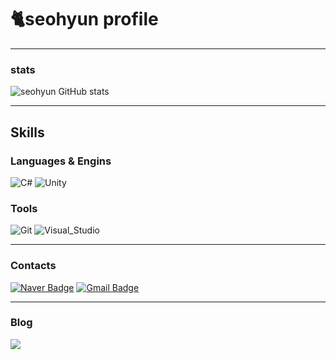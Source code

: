 # 🐈seohyun profile

---
### stats
![seohyun GitHub stats](https://github-readme-stats.vercel.app/api?username=leeseohyun02&theme=material-palenight_icons=true)

---
## Skills

### Languages & Engins
![C#](https://img.shields.io/badge/C%23-512BD4.svg?&style=for-the-badge&logo=C%23&logoColor=white)
![Unity](https://img.shields.io/badge/Unity-000000.svg?&style=for-the-badge&logo=Unity&logoColor=white)

### Tools
![Git](https://img.shields.io/badge/Git-F05032.svg?&style=for-the-badge&logo=Git&logoColor=white)
![Visual_Studio](https://img.shields.io/badge/Visual_Studio-5C2D91.svg?&style=for-the-badge&logo=Visual_studio&logoColor=white)

---
### Contacts
[![Naver Badge](https://img.shields.io/badge/Naver-03C75A?style=flat-square&logo=Naver&logoColor=white&link=mailto:leeseohyun61@naver.com)](mailto:leeseohyun61@naver.com)
[![Gmail Badge](https://img.shields.io/badge/Gmail-d14836?style=flat-square&logo=Gmail&logoColor=white&link=mailto:seobae15@gmail.com)](mailto:seobae15@gmail.com)

---
### Blog

<a href="https://blog.naver.com/leeseohyun61"><img src="https://img.shields.io/badge/Naver Blog-03C75A?style=flat-square&logo=Naver&logoColor=white&link=https://blog.naver.com/leeseohyun61"/></a>


